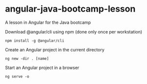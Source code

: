 # angular-java-bootcamp-lesson
A lesson in Angular for the Java bootcamp

Download @angular/cli using npm (done only once per workstation)

    npm install -g @angular/cli

Create an Angular project in the current directory

    ng new -dir . [name]

Start an Angular project in a browser

    ng serve -o